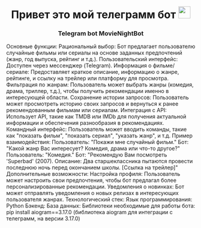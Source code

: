 <h1 align="center">Привет это мой телеграмм бот<a href="https://daniilshat.ru/" target="_blank"></a> 
<img src="https://github.com/blackcater/blackcater/raw/main/images/Hi.gif" height="32"/></h1>
<h3 align="center">Telegram bot MovieNightBot</h3>
  Основные функции:
Рациональный выбор: Бот предлагает пользователю случайные фильмы или сериалы на основе заданных предпочтений (жанр, год выпуска, рейтинг и т.д.).
Пользовательский интерфейс: Доступен через мессенджер (Telegram).
Информация о фильме/сериале: Предоставляет краткое описание, информацию о жанре, рейтинге, и ссылку на трейлер или платформу для просмотра.
Фильтрация по жанрам: Пользователь может выбрать жанры (комедия, драма, триллер, т.д.), чтобы получить рекомендации именно в интересующей области.
Сохранение истории запросов: Пользователь может просмотреть историю своих запросов и вернуться к ранее рекомендованным фильмам или сериалам.
Интеграция с API: Использует API, такие как TMDB или IMDb для получения актуальной информации и обеспечения разнообразия в рекомендациях.
Командный интерфейс: Пользователь может вводить команды, такие как "показать фильм", "показать сериал", "указать жанр", и т.д.
  Пример взаимодействия:
Пользователь: "Покажи мне случайный фильм."
Бот: "Какой жанр Вас интересует? Комедия, драма или что-то другое?"
Пользователь: "Комедия."
Бот: "Рекомендую Вам посмотреть 'Superbad' (2007). Описание: Два старшеклассника пытаются провести последнюю ночь перед окончанием школы. [Ссылка на трейлер]"
Дополнительные возможности:
Настройка профиля: Пользователь может настроить свои предпочтения, чтобы бот предлагал более персонализированные рекомендации.
Уведомления о новинках: Бот может отправлять уведомления о новых релизах в интересующих пользователя жанрах.
  Технологический стек:
Язык программирования: Python
Бэкенд: 
База данных: 
Библиотеки необходимые для работы бота:
pip install aiogram==3.17.0 (библиотека aiogram для интеграции с телеграмм, на версии 3.17.0)

